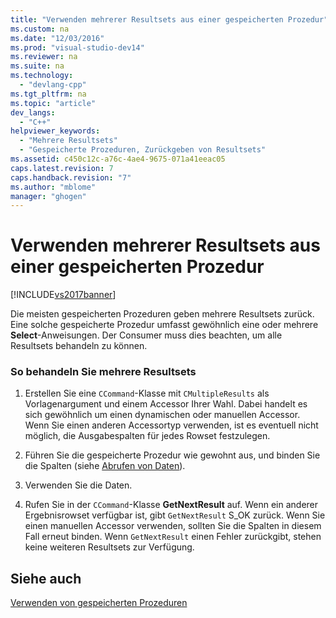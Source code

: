 ```yaml
---
title: "Verwenden mehrerer Resultsets aus einer gespeicherten Prozedur"
ms.custom: na
ms.date: "12/03/2016"
ms.prod: "visual-studio-dev14"
ms.reviewer: na
ms.suite: na
ms.technology: 
  - "devlang-cpp"
ms.tgt_pltfrm: na
ms.topic: "article"
dev_langs: 
  - "C++"
helpviewer_keywords: 
  - "Mehrere Resultsets"
  - "Gespeicherte Prozeduren, Zurückgeben von Resultsets"
ms.assetid: c450c12c-a76c-4ae4-9675-071a41eeac05
caps.latest.revision: 7
caps.handback.revision: "7"
ms.author: "mblome"
manager: "ghogen"
---
```

# Verwenden mehrerer Resultsets aus einer gespeicherten Prozedur
[!INCLUDE[vs2017banner](../../assembler/inline/includes/vs2017banner.md)]

Die meisten gespeicherten Prozeduren geben mehrere Resultsets zurück.  Eine solche gespeicherte Prozedur umfasst gewöhnlich eine oder mehrere **Select**\-Anweisungen.  Der Consumer muss dies beachten, um alle Resultsets behandeln zu können.  
  
### So behandeln Sie mehrere Resultsets  
  
1.  Erstellen Sie eine `CCommand`\-Klasse mit `CMultipleResults` als Vorlagenargument und einem Accessor Ihrer Wahl.  Dabei handelt es sich gewöhnlich um einen dynamischen oder manuellen Accessor.  Wenn Sie einen anderen Accessortyp verwenden, ist es eventuell nicht möglich, die Ausgabespalten für jedes Rowset festzulegen.  
  
2.  Führen Sie die gespeicherte Prozedur wie gewohnt aus, und binden Sie die Spalten \(siehe [Abrufen von Daten](../../data/oledb/fetching-data.md)\).  
  
3.  Verwenden Sie die Daten.  
  
4.  Rufen Sie in der `CCommand`\-Klasse **GetNextResult** auf.  Wenn ein anderer Ergebnisrowset verfügbar ist, gibt `GetNextResult` S\_OK zurück. Wenn Sie einen manuellen Accessor verwenden, sollten Sie die Spalten in diesem Fall erneut binden.  Wenn `GetNextResult` einen Fehler zurückgibt, stehen keine weiteren Resultsets zur Verfügung.  
  
## Siehe auch  
 [Verwenden von gespeicherten Prozeduren](../../data/oledb/using-stored-procedures.md)